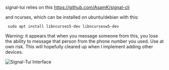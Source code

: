 signal-tui relies on this https://github.com/AsamK/signal-cli

and ncurses, which can be installed on ubuntu/debian with this: 

	 sudo apt install libncurses5-dev libncursesw5-dev

Warning: it appears that when you message someone from this, you lose the ability to message that person from the phone number you used. Use at own risk. This will hopefully cleared up when I implement adding other devices.

![Signal-Tui Interface](https://raw.githubusercontent.com/ekarnis/signal-tui/blob/master/signal-tui.png)

